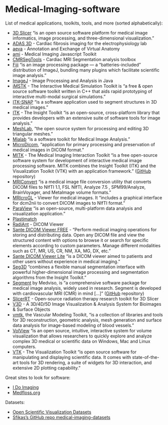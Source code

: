 # Medical-Imaging-software

List of medical applications, toolkits, tools, and more (sorted alphabetically):

- [3D Slicer](https://www.slicer.org) “is an open source software platform for medical image informatics, image processing, and three-dimensional visualization.”
- [ADAS 3D](https://www.adas3d.com/) - Cardiac fibrosis imaging for the electrophysiology lab  
- [aeva](https://simtk.org/projects/aeva-apps) - Annotation and Exchange of Virtual Anatomy
- [ami](https://github.com/FNNDSC/ami) - Medical Imaging Javascript Toolkit
- [CMRSegTools](https://www.creatis.insa-lyon.fr/CMRSegTools/) - Cardiac MRI Segmentation analysis toolbox
- [Fiji](https://fiji.sc) “is an image processing package — a “batteries-included” distribution of ImageJ, bundling many plugins which facilitate scientific image analysis.”
- [ImageJ](https://imagej.nih.gov/ij/) - Image Processing and Analysis in Java
- [iMSTK](https://www.imstk.org/) - The Interactive Medical Simulation Toolkit is “a free & open source software toolkit written in C++ that aids rapid prototyping of interactive multi-modal surgical simulations.”
- [ITK-SNAP](http://www.itksnap.org/) “is a software application used to segment structures in 3D medical images.”
- [ITK](https://itk.org/) - The Insight Toolkit “is an open-source, cross-platform library that provides developers with an extensive suite of software tools for image analysis.”
- [MeshLab](https://www.meshlab.net), “the open source system for processing and editing 3D triangular meshes.”
- [Mialab](http://mialab.org) “is a software toolkit for Medical Image Analysis.”
- [MicroDicom](https://www.microdicom.com/), “application for primary processing and preservation of medical images in DICOM format.”
- [MITK](https://www.mitk.org) - The Medical Imaging Interaction Toolkit “is a free open-source software system for development of interactive medical image processing software. MITK combines the Insight Toolkit (ITK) and the Visualization Toolkit (VTK) with an application framework.” ([GitHub](https://github.com/MITK/MITK) repository)
- [MRIConvert](https://lcni.uoregon.edu/downloads/mriconvert/mriconvert-and-mcverter) “is a medical image file conversion utility that converts DICOM files to NIfTI 1.1, FSL NIfTI, Analyze 7.5 , SPM99/Analyze, BrainVoyager, and MetaImage volume formats.”
- [MRIcroGL](https://www.nitrc.org/projects/mricrogl/) - Viewer for medical images. It “includes a graphical interface for dcm2nii to convert DICOM images to NIfTI format.”
- [ParaView](https://www.paraview.org/) “is an open-source, multi-platform data analysis and visualization application.”
- [Plastimatch](https://www.slicer.org/wiki/Documentation/Nightly/Extensions/Plastimatch)
- [RadiAnt](http://www.radiantviewer.com/) - DICOM Viewer
- [Sante DICOM Viewer FREE](https://sante-dicom-viewer-free.software.informer.com/) - “Perform medical imaging operations for storing and distributing data. Open any DICOM file and view the structured content with options to browse it or search for specific elements according to custom parameters. Manage different modalities such as CT, MR, US, CR, NM, XA, MG, DX, etc.”
- [Sante DICOM Viewer Lite](https://www.santesoft.com/win/sante-dicom-viewer-lite/sante-dicom-viewer-lite.html) “is a DICOM viewer aimed to patients and other users without experience in medical imaging.”
- [Seg3D](https://www.sci.utah.edu/cibc-software/seg3d.html) “combines a flexible manual segmentation interface with powerful higher-dimensional image processing and segmentation algorithms from the Insight Toolkit.”
- [Segment](http://medviso.com/download2/) by Medviso, is “a comprehensive software package for medical image analysis, widely used in research. Segment is developed with cardiovascular MRI (CMR) in mind [...]” ([GitHub](https://github.com/Cardiac-MR-Group-Lund/segment-open) repository)
- [SlicerRT](https://slicerrt.github.io/) - Open-source radiation therapy research toolkit for 3D Slicer
- [V3D](https://v3d1.software.informer.com/) - A 3D/4D/5D Image Visualization & Analysis System for Bioimages & Surface Objects
- [vmtk](http://www.vmtk.org/), the Vascular Modeling Toolkit, “is a collection of libraries and tools for 3D reconstruction, geometric analysis, mesh generation and surface data analysis for image-based modeling of blood vessels.”
- [VolView](https://www.kitware.com/volview/) “is an open source, intuitive, interactive system for volume visualization that allows researchers to quickly explore and analyze complex 3D medical or scientific data on Windows, Mac and Linux computers.
- [VTK](https://vtk.org/) - The Visualization Toolkit “is open source software for manipulating and displaying scientific data. It comes with state-of-the-art tools for 3D rendering, a suite of widgets for 3D interaction, and extensive 2D plotting capability.”

Great sites to look for software:

- [I Do Imaging](https://idoimaging.com/)
- [Medfloss.org](https://www.medfloss.org/)

Datasets:

- [Open Scientific Visualization Datasets](https://klacansky.com/open-scivis-datasets/)
- [Sfikas’s GitHub repo medical-imaging-datasets](https://github.com/sfikas/medical-imaging-datasets)
